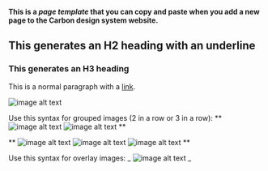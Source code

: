 **This is a _page template_ that you can copy and paste when you add a new page to the Carbon design system website.**

## This generates an H2 heading with an underline

### This generates an H3 heading

This is a normal paragraph with a [link](http://www.link.com).

![image alt text](images/image.png)

Use this syntax for grouped images (2 in a row or 3 in a row):
**
![image alt text](images/image.png)
![image alt text](images/image.png)
**

**
![image alt text](images/image.png)
![image alt text](images/image.png)
![image alt text](images/image.png)
**

Use this syntax for overlay images:
_
![image alt text](images/image.png)
_